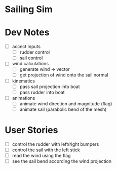 # Sailing Sim

# Dev Notes
- [ ] accect inputs
	- [ ] rudder control
	- [ ] sail control
- [ ] wind calculations
	- [ ] generate wind -> vector
	- [ ] get projection of wind onto the sail normal
- [ ] kinematics
	- [ ] pass sail projection into boat
	- [ ] pass rudder into boat
- [ ] animations
	- [ ] animate wind direction and magnitude (flag)
	- [ ] animate sail (parabolic bend of the mesh)

# User Stories
- [ ] control the rudder with left/right bumpers
- [ ] control the sail with the left stick
- [ ] read the wind using the flag
- [ ] see the sail bend according the wind projection
